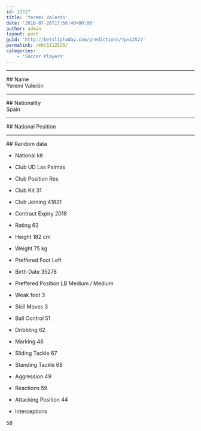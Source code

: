 ```yaml
---
id: 12527
title: 'Yeremi Valerón'
date: '2010-07-26T17:56:40+00:00'
author: admin
layout: post
guid: 'http://betsliptoday.com/predictions/?p=12527'
permalink: /mbt1112526/
categories:
    - 'Soccer Players'
---
```


- - - - - -

\## Name  
 Yeremi Valerón

- - - - - -

\## Nationality  
 Spain

- - - - - -

\## National Position

- - - - - -

\## Random data

- National kit
- Club
 UD Las Palmas

- Club Position
 Res

- Club Kit
 31

- Club Joining
 41821

- Contract Expiry
 2018

- Rating
 62

- Height
 182 cm

- Weight
 75 kg

- Preffered Foot
 Left

- Birth Date
 35278

- Preffered Position
 LB Medium / Medium

- Weak foot
 3

- Skill Moves
 3

- Ball Control
 51

- Dribbling
 62

- Marking
 48

- Sliding Tackle
 67

- Standing Tackle
 68

- Aggression
 49

- Reactions
 59

- Attacking Position
 44

- Interceptions

 58